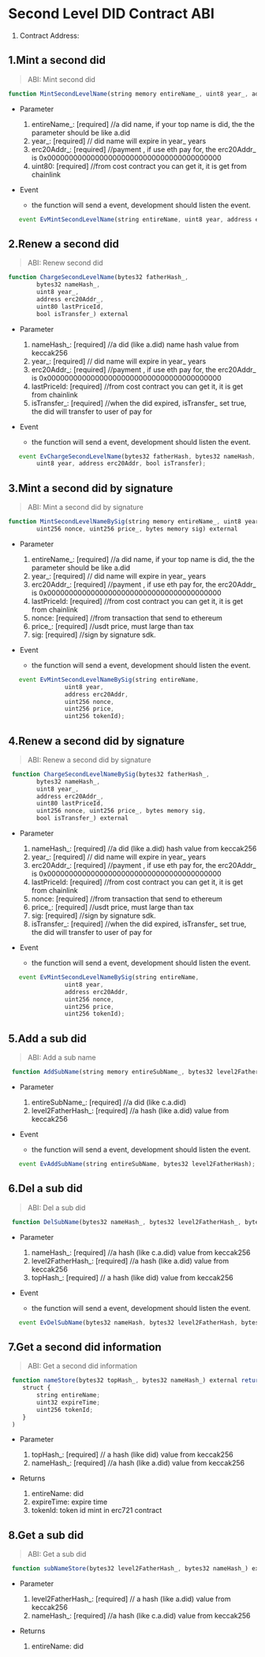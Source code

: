 <!-- span class="content-title"> Second Level DID</span -->
# Second Level DID Contract ABI
1. Contract Address: 


## 1.Mint a second did

> ABI: Mint second did


```js
function MintSecondLevelName(string memory entireName_, uint8 year_, address erc20Addr_, uint80 lastPriceId) external 
```

- Parameter
   1. entireName_: [required] //a did name,  if your top name is did, the the parameter should be like a.did
   2. year_: [required] // did name will expire in year_ years
   3. erc20Addr_: [required] //payment , if use eth pay for, the erc20Addr_ is 0x0000000000000000000000000000000000000000
   4. uint80: [required] //from cost contract you can get it, it is get from chainlink

- Event  
   - the function will send a event, development should listen the event.

```js
   event EvMintSecondLevelName(string entireName, uint8 year, address erc20Addr, uint256 tokenId);
```

## 2.Renew a second did 

> ABI: Renew second did


```js
function ChargeSecondLevelName(bytes32 fatherHash_,
        bytes32 nameHash_,
        uint8 year_,
        address erc20Addr_,
        uint80 lastPriceId,
        bool isTransfer_) external
```

- Parameter
   1. nameHash_: [required] //a did (like a.did) name hash value from keccak256
   2. year_: [required] // did name will expire in year_ years
   3. erc20Addr_: [required] //payment , if use eth pay for, the erc20Addr_ is 0x0000000000000000000000000000000000000000
   4. lastPriceId: [required] //from cost contract you can get it, it is get from chainlink
   5. isTransfer_: [required] //when the did expired, isTransfer_ set true, the did will transfer to user of pay for

- Event  
   - the function will send a event, development should listen the event.

```js
   event EvChargeSecondLevelName(bytes32 fatherHash, bytes32 nameHash,
        uint8 year, address erc20Addr, bool isTransfer);
```

## 3.Mint a second did by signature

> ABI: Mint a second did by signature


```js
function MintSecondLevelNameBySig(string memory entireName_, uint8 year_, address erc20Addr_, uint80 lastPriceId,
        uint256 nonce, uint256 price_, bytes memory sig) external
```

- Parameter
   1. entireName_: [required] //a did name,  if your top name is did, the the parameter should be like a.did
   2. year_: [required] // did name will expire in year_ years
   3. erc20Addr_: [required] //payment , if use eth pay for, the erc20Addr_ is 0x0000000000000000000000000000000000000000
   4. lastPriceId: [required] //from cost contract you can get it, it is get from chainlink
   5. nonce: [required] //from transaction that send to ethereum
   6. price_: [required] //usdt price, must large than tax
   7. sig: [required]  //sign by signature sdk.

- Event  
   - the function will send a event, development should listen the event.

```js
   event EvMintSecondLevelNameBySig(string entireName, 
                uint8 year, 
                address erc20Addr, 
                uint256 nonce, 
                uint256 price, 
                uint256 tokenId);
```



## 4.Renew a second did by signature

> ABI: Renew a second did by signature


```js
 function ChargeSecondLevelNameBySig(bytes32 fatherHash_,
        bytes32 nameHash_,
        uint8 year_,
        address erc20Addr_,
        uint80 lastPriceId,
        uint256 nonce, uint256 price_, bytes memory sig,
        bool isTransfer_) external 
```

- Parameter
   1. nameHash_: [required] //a did (like a.did) hash value from keccak256
   2. year_: [required] // did name will expire in year_ years
   3. erc20Addr_: [required] //payment , if use eth pay for, the erc20Addr_ is 0x0000000000000000000000000000000000000000
   4. lastPriceId: [required] //from cost contract you can get it, it is get from chainlink
   5. nonce: [required] //from transaction that send to ethereum
   6. price_: [required] //usdt price, must large than tax
   7. sig: [required]  //sign by signature sdk.
   8. isTransfer_:  [required]  //when the did expired, isTransfer_ set true, the did will transfer to user of pay for

- Event  
   - the function will send a event, development should listen the event.

```js
   event EvMintSecondLevelNameBySig(string entireName, 
                uint8 year, 
                address erc20Addr, 
                uint256 nonce, 
                uint256 price, 
                uint256 tokenId);
```


## 5.Add a sub did

> ABI: Add a sub name


```js
 function AddSubName(string memory entireSubName_, bytes32 level2FatherHash_) external 
```

- Parameter
   1. entireSubName_: [required] //a did (like c.a.did)  
   2. level2FatherHash_: [required] //a hash (like a.did) value from keccak256

- Event  
   - the function will send a event, development should listen the event.

```js
   event EvAddSubName(string entireSubName, bytes32 level2FatherHash);
```

## 6.Del a sub did

> ABI: Del a sub did


```js
 function DelSubName(bytes32 nameHash_, bytes32 level2FatherHash_, bytes32 topHash_) external 
```

- Parameter
   1. nameHash_: [required] //a hash (like c.a.did) value from keccak256
   2. level2FatherHash_: [required] //a hash (like a.did) value from keccak256
   3. topHash_: [required] // a hash (like did) value from keccak256

- Event  
   - the function will send a event, development should listen the event.

```js
   event EvDelSubName(bytes32 nameHash, bytes32 level2FatherHash, bytes32 topHash);
```


## 7.Get a second did information

> ABI: Get a second did information


```js
 function nameStore(bytes32 topHash_, bytes32 nameHash_) external returns(
    struct {
        string entireName;
        uint32 expireTime;
        uint256 tokenId;
    }
 )
```

- Parameter
   1. topHash_: [required] // a hash (like did) value from keccak256
   2. nameHash_: [required] //a hash (like a.did) value from keccak256
   
- Returns
   1. entireName: did
   2. expireTime: expire time
   3. tokenId: token id mint in erc721 contract



## 8.Get a sub did

> ABI: Get a sub did 


```js
 function subNameStore(bytes32 level2FatherHash_, bytes32 nameHash_) external returns( string memory);
```

- Parameter
   1. level2FatherHash_: [required] // a hash (like a.did) value from keccak256
   2. nameHash_: [required] //a hash (like c.a.did) value from keccak256
   
- Returns
   1. entireName: did
   








